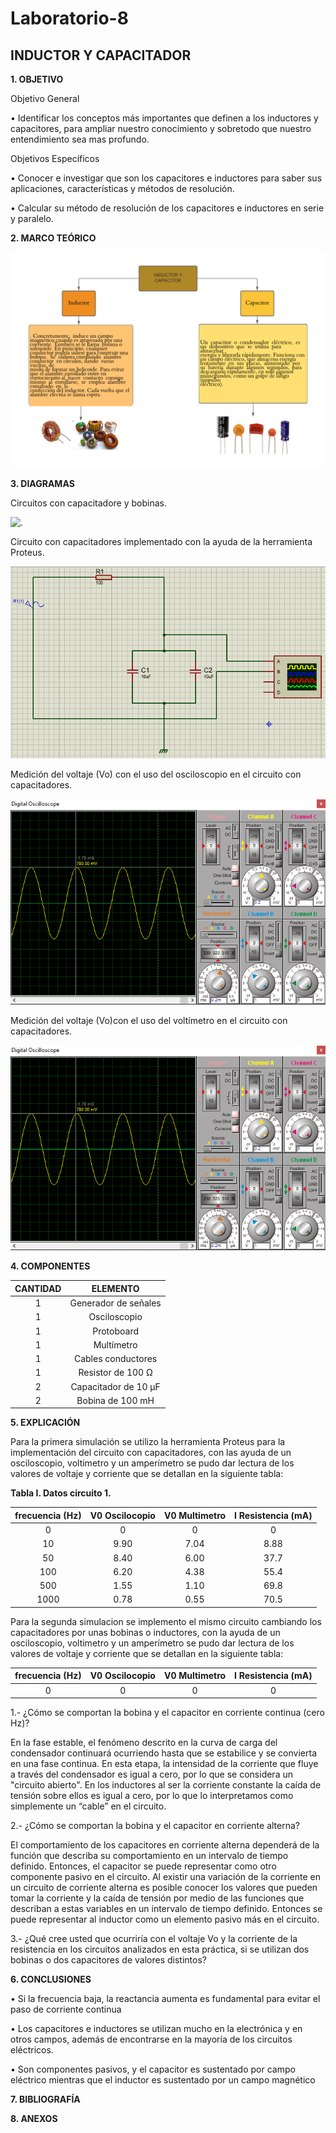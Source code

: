 # Laboratorio-8

## INDUCTOR Y CAPACITADOR

**1. OBJETIVO**

Objetivo General

•	Identificar los conceptos más importantes que definen a los inductores y capacitores, para ampliar nuestro conocimiento y sobretodo que nuestro entendimiento sea mas profundo.

Objetivos Específicos

•	Conocer e investigar que son los capacitores e inductores para saber sus aplicaciones, características y métodos de resolución.

•	Calcular su método de resolución de los capacitores e inductores en serie y paralelo.

**2. MARCO TEÓRICO**

![.](https://github.com/Estefania-O/Laboratorio-8/blob/main/img./Mapa_Lab%208.png)

**3. DIAGRAMAS**

Circuitos con capacitadore y bobinas.

![.](https://github.com/Estefania-O/Laboratorio-8/blob/main/img./Circuitos_Gu%C3%ADa%208.png)

Circuito con capacitadores implementado con la ayuda de la herramienta Proteus.

![.](https://github.com/Estefania-O/Laboratorio-8/blob/main/img./Circuito_capacitadores.png)

Medición del voltaje (Vo) con el uso del osciloscopio en el circuito con capacitadores.

![.](https://github.com/Estefania-O/Laboratorio-8/blob/main/img./Medicion_V0_Osciloscopio.png)

Medición del voltaje (Vo)con el uso del voltímetro en el circuito con capacitadores.

![.](https://github.com/Estefania-O/Laboratorio-8/blob/main/img./Medicion_V0_Osciloscopio.png)

**4. COMPONENTES**

|**CANTIDAD**|**ELEMENTO**|
|:----:|:----:|
|1|Generador de señales|
|1|Osciloscopio|
|1|Protoboard|
|1|Multímetro|
|1|Cables conductores|
|1|Resistor de 100 Ω|
|2|Capacitador de 10 μF|
|2|Bobina de 100 mH|

**5. EXPLICACIÓN**

Para la primera simulación se utilizo la herramienta Proteus para la implementación del circuito con capacitadores, con las ayuda de un osciloscopio, voltimetro y un amperímetro se pudo dar lectura de los valores de voltaje y corriente que  se detallan en la siguiente tabla:

**Tabla I. Datos circuito 1.**

|**frecuencia (Hz)**|**V0 Oscilocopio**|**V0 Multimetro**|**I Resistencia (mA)**|
|:---:|:----:|:---:|:----:|
|0|0|0|0|
|10|9.90|7.04|8.88|
|50|8.40|6.00|37.7|
|100|6.20|4.38|55.4|
|500|1.55|1.10|69.8|
|1000|0.78|0.55|70.5|

Para la segunda simulacion se implemento el mismo circuito cambiando los capacitadores por unas bobinas o inductores, con la ayuda de un osciloscopio, voltimetro y un amperímetro se pudo dar lectura de los valores de voltaje y corriente que se detallan en la siguiente tabla:

|**frecuencia (Hz)**|**V0 Oscilocopio**|**V0 Multimetro**|**I Resistencia (mA)**|
|:---:|:----:|:---:|:----:|
|0|0|0|0|

1.- ¿Cómo se comportan la bobina y el capacitor en corriente continua (cero Hz)?

En la fase estable, el fenómeno descrito en la curva de carga del condensador continuará ocurriendo hasta que se estabilice y se convierta en una fase continua. En esta etapa, la intensidad de la corriente que fluye a través del condensador es igual a cero, por lo que se considera un "circuito abierto". En los inductores al ser la corriente constante la caída de tensión sobre ellos es igual a cero, por lo que lo interpretamos como simplemente un “cable” en el circuito.

2.- ¿Cómo se comportan la bobina y el capacitor en corriente alterna?

El comportamiento de los capacitores en corriente alterna dependerá de la función que describa su comportamiento en un intervalo de tiempo definido. Entonces, el capacitor se puede representar como otro componente pasivo en el circuito.  Al  existir  una  variación  de  la  corriente  en  un  circuito  de  corriente  alterna  es  posible conocer los valores que pueden tomar la corriente y la caída de tensión por medio de las funciones que describan a estas variables en un intervalo de tiempo definido. 
Entonces se  puede representar al inductor como un elemento pasivo más en el circuito.

3.- ¿Qué cree usted que ocurriría con el voltaje Vo y la corriente de la resistencia en los circuitos analizados en esta práctica, si se utilizan dos bobinas o dos capacitores de valores distintos?

**6. CONCLUSIONES**

•	Si la frecuencia baja, la reactancia aumenta es fundamental para evitar el paso de corriente continua

•	Los capacitores e inductores se utilizan mucho en la electrónica y en otros campos, además de encontrarse en la mayoría de los circuitos eléctricos. 

•	Son componentes pasivos, y el capacitor es sustentado por campo eléctrico mientras que el inductor es sustentado por un campo magnético


**7. BIBLIOGRAFÍA**

**8. ANEXOS**
